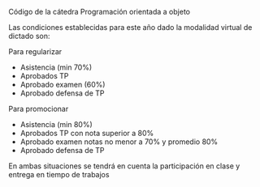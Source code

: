 Código de la cátedra Programación orientada a objeto

Las condiciones establecidas para este año dado la modalidad virtual de dictado son:

Para regularizar
- Asistencia (min 70%)
- Aprobados TP
- Aprobado examen (60%)
- Aprobado defensa de TP

Para promocionar
- Asistencia (min 80%)
- Aprobados TP con nota superior a 80%
- Aprobado examen notas no menor a 70% y promedio 80%
- Aprobado defensa de TP

En ambas situaciones se tendrá en cuenta la participación en clase y entrega en tiempo de trabajos
